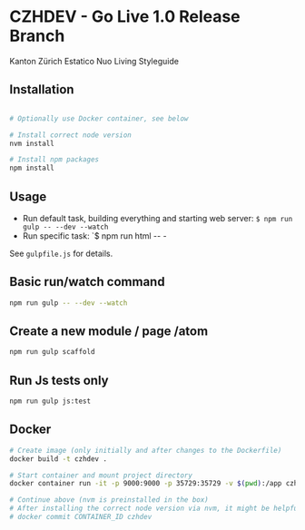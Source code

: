 # CZHDEV - Go Live 1.0 Release Branch

Kanton Zürich Estatico Nuo Living Styleguide

## Installation

```bash

# Optionally use Docker container, see below

# Install correct node version
nvm install

# Install npm packages
npm install
```

## Usage

- Run default task, building everything and starting web server: `$ npm run gulp -- --dev --watch`
- Run specific task: `$ npm run html -- -

See `gulpfile.js` for details.


## Basic run/watch command
```bash
npm run gulp -- --dev --watch
```

## Create a new module / page /atom
```bash
npm run gulp scaffold
```

## Run Js tests only
```bash
npm run gulp js:test
```

## Docker

```bash
# Create image (only initially and after changes to the Dockerfile)
docker build -t czhdev .

# Start container and mount project directory
docker container run -it -p 9000:9000 -p 35729:35729 -v $(pwd):/app czhdev /bin/bash

# Continue above (nvm is preinstalled in the box)
# After installing the correct node version via nvm, it might be helpful to commit this new state so it is persisted for the next run:
# docker commit CONTAINER_ID czhdev
```
